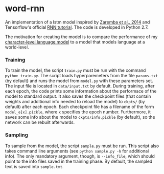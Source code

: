 # word-rnn

An implementation of a lstm model inspired by [Zaremba et al., 2014](https://arxiv.org/abs/1409.2329) and Tensorflow's official 
[RNN tutorial](https://www.tensorflow.org/tutorials/recurrent/). The code is developed in Python 2.7.

The motivation for creating the model is to compare the performance of my [character-level language model](https://github.com/sootlasten/char-rnn) 
to a model that models language at a world-level.

### Training
To train the model, the script `train.py` must be run with the command `python train.py`. The script loads hyperparemeters from the file
`params.txt` (by default) and runs the model from `model.py` with these parameters set. The input file is located in `data/input.txt` by default. 
During training, after each epoch, the code prints some information about the performace of the model to standard output. It also saves 
the checkpoint files (that contain weights and additional info needed to reload the model) to `ckpts/` (by default) after each epoch. Each checkpoint 
file has a filename of the form `model_e[x].pickle`, where `x` specifies the epoch number. Furthermore, it saves some info about the model to 
`ckpts/info.pickle` (by default), so the network can be rebuilt afterwards.

### Sampling
To sample from the model, the script `sample.py` must be run. This script also takes command line arguments (see `python sample.py -h` 
for additional info). The only mandatory argument, though, is `--info_file`, which should point to the info files saved in 
the training phase. By default, the sampled text is saved into `sample.txt`.

